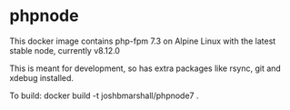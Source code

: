 # phpnode

This docker image contains php-fpm 7.3 on Alpine Linux with the latest stable node, currently v8.12.0

This is meant for development, so has extra packages like rsync, git and xdebug installed.

To build:
	docker build -t joshbmarshall/phpnode7 .
